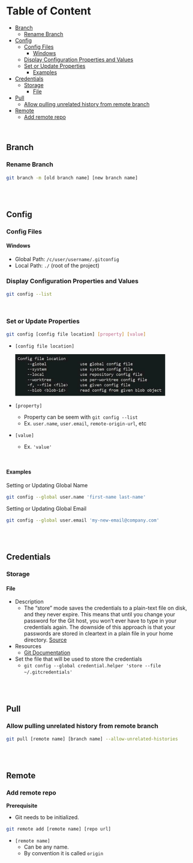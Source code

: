 # Table of Content

* [Branch](#branch)
  + [Rename Branch](#rename-branch)
* [Config](#config)
  + [Config Files](#config-files)
    - [Windows](#windows)
  + [Display Configuration Properties and Values](#display-configuration-properties-and-values)
  + [Set or Update Properties](#set-or-update-properties)
    - [Examples](#examples)
* [Credentials](#credentials)
  + [Storage](#storage)
    - [File](#file)
* [Pull](#pull)
  + [Allow pulling unrelated history from remote branch](#allow-pulling-unrelated-history-from-remote-branch)
* [Remote](#remote)
  + [Add remote repo](#add-remote-repo)

<br>

## Branch

### Rename Branch

````bash
git branch -m [old branch name] [new branch name]
````

<br><br>

## Config

### Config Files

#### Windows

- Global Path:  `/c/user/username/.gitconfig`
- Local Path:  `./` (root of the project)



### Display Configuration Properties and Values

```bash
git config --list
```

<br>

### Set or Update Properties

```bash
git config [config file location] [property] [value]		
```

- `[config file location]`

  <img src="./asset/img/config-file-location-500w-min.jpg" alt="Git config file location options" style="zoom:80%;" />

- `[property]`

  - Property can be seem with `git config --list`
  - Ex.  `user.name`, `user.email`, `remote-origin-url`, etc

- `[value]`

  - Ex. `'value'`

<br>

#### Examples

Setting or Updating Global Name 

```bash
git config --global user.name 'first-name last-name'
```

Setting or Updating Global Email

```bash
git config --global user.email 'my-new-email@company.com'
```



<br><br>

## Credentials

### Storage

#### File

- Description
  - The “store” mode saves the credentials to a plain-text file on disk, and they never expire. This means that until you change your password for the Git host, you won’t ever have to type in your credentials again. The downside of this approach is that your passwords are stored in cleartext in a plain file in your home directory.  [Source](https://git-scm.com/book/en/v2/Git-Tools-Credential-Storage)
- Resources
  - [Git Documentation](https://git-scm.com/book/en/v2/Git-Tools-Credential-Storage)
- Set the file that will be used to store the credentials
  - `git config --global credential.helper 'store --file ~/.gitcredentials'`

<br><br>

## Pull

### Allow pulling unrelated history from remote branch

```bash
git pull [remote name] [branch name] --allow-unrelated-histories
```



<br><br>



## Remote

### Add remote repo

**Prerequisite**

- Git needs to be initialized.

```bash
git remote add [remote name] [repo url] 
```

- `[remote name]` 
  - Can be any name.  
  - By convention it is called `origin`

